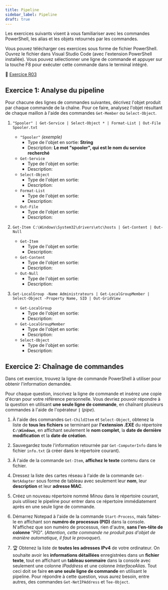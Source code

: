 ```yaml
---
title: Pipeline
sidebar_label: Pipeline
draft: true
---
```


Les exercices suivants visent à vous familiariser avec les commandes PowerShell, les alias et les objets retournés par les commandes.

Vous pouvez télécharger ces exercices sous forme de fichier PowerShell. Ouvrez le fichier dans Visual Studio Code (avec l'extension PowerShell installée). Vous pouvez sélectionner une ligne de commande et appuyer sur la touche F8 pour exécuter cette commande dans le terminal intégré.

📝 [Exercice R03](https://github.com/vcarrier/3t5-exercices/tree/main/R03%20-%20Pipeline)


## Exercice 1: Analyse du pipeline

Pour chacune des lignes de commandes suivantes, décrivez l'objet produit par chaque commande de la chaîne. Pour ce faire, analysez l'objet résultant de chaque maillon à l'aide des commandes `Get-Member` ou `Select-Object`.

1. `"Spooler" | Get-Service | Select-Object * | Format-List | Out-File Spooler.txt`
    - `"Spooler"` *(exemple)*
        - Type de l'objet en sortie: **String**
        - Description: **Le mot "spooler", qui est le nom du service recherché**
    - `Get-Service`
        - Type de l'objet en sortie: 
        - Description: 
    - `Select-Object`
        - Type de l'objet en sortie: 
        - Description: 
    - `Format-List`
        - Type de l'objet en sortie: 
        - Description: 
    - `Out-File`
        - Type de l'objet en sortie: 
        - Description: 

2. `Get-Item C:\Windows\System32\drivers\etc\hosts | Get-Content | Out-Null`
    - `Get-Item`
        - Type de l'objet en sortie: 
        - Description: 
   - `Get-Content`
        - Type de l'objet en sortie: 
        - Description: 
    - `Out-Null`
        - Type de l'objet en sortie: 
        - Description: 

3. `Get-LocalGroup -Name Administrateurs | Get-LocalGroupMember | Select-Object -Property Name, SID | Out-GridView`
    - `Get-LocalGroup`
        - Type de l'objet en sortie: 
        - Description: 
    - `Get-LocalGroupMember`
        - Type de l'objet en sortie: 
        - Description: 
    - `Select-Object`
        - Type de l'objet en sortie: 
        - Description: 



## Exercice 2: Chaînage de commandes

Dans cet exercice, trouvez la ligne de commande PowerShell à utiliser pour obtenir l'information demandée.

Pour chaque question, inscrivez la ligne de commande et insérez une copie d'écran pour votre référence personnelle. Vous devriez pouvoir répondre à la question en utilisant **une seule ligne de commande**, en chaînant plusieurs commandes à l'aide de l'opérateur **`|`** (*pipe*).


1. À l'aide des commandes `Get-ChildItem` et `Select-Object`, obtenez la liste de **tous les fichiers** se terminant par **l'extension .EXE** du répertoire **`C:\Windows`**, en affichant seulement le **nom complet**, la **date de dernière modification** et la **date de création**.

2. Sauvegardez toute l'information retournée par `Get-ComputerInfo` dans le fichier `info.txt` (à créer dans le répertoire courant).
    
3. À l'aide de la commande `Get-Item`, **affichez le texte** contenu dans ce fichier.
    
4. Dressez la liste des cartes réseau à l'aide de la commande `Get-NetAdapter` sous forme de tableau avec seulement leur **nom**, leur **description** et leur **adresse MAC**.
    
5. Créez un nouveau répertoire nommé *Minou* dans le répertoire courant, puis utilisez le pipeline pour entrer dans ce répertoire immédiatement après en une seule ligne de commande.
    
6. Démarrez Notepad à l'aide de la commande `Start-Process`, mais faites-le en affichant son **numéro de processus (PID)** dans la console. N'affichez que son numéro de processus, rien d'autre, **sans l'en-tête de colonne** "PID". (*Attention, cette commande ne produit pas d'objet de manière automatique, il faut le provoquer*).
    
7. 🏆 Obtenez la liste de **toutes les adresses IPv4** de votre ordinateur. On souhaite avoir les **informations détaillées** enregistrées dans un **fichier texte**, tout en affichant un **tableau sommaire** dans la console avec seulement une colonne *IPaddress* et une colonne *InterfaceAlias*. Tout ceci doit se faire **en une seule ligne de commande** en utilisant le pipeline. Pour répondre à cette question, vous aurez besoin, entre autres, des commandes `Get-NetIPAddress` et `Tee-Object`.




